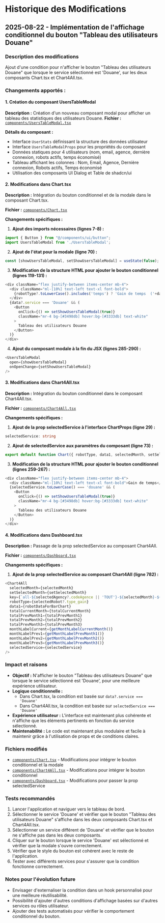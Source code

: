 # Historique des Modifications

## 2025-08-22 - Implémentation de l'affichage conditionnel du bouton "Tableau des utilisateurs Douane"

### Description des modifications
Ajout d'une condition pour n'afficher le bouton "Tableau des utilisateurs Douane" que lorsque le service sélectionné est 'Douane', sur les deux composants Chart.tsx et Chart4All.tsx.

### Changements apportés :

#### 1. Création du composant UsersTableModal
**Description :** Création d'un nouveau composant modal pour afficher un tableau des statistiques des utilisateurs Douane.
**Fichier :** [`components/UsersTableModal.tsx`](components/UsersTableModal.tsx)

**Détails du composant :**
- Interface `UserStats` définissant la structure des données utilisateur
- Interface `UsersTableModalProps` pour les propriétés du composant
- Données statiques pour 4 utilisateurs (nom, email, agence, dernière connexion, robots actifs, temps économisé)
- Tableau affichant les colonnes : Nom, Email, Agence, Dernière connexion, Robots actifs, Temps économisé
- Utilisation des composants UI Dialog et Table de shadcn/ui

#### 2. Modifications dans Chart.tsx
**Description :** Intégration du bouton conditionnel et de la modale dans le composant Chart.tsx.

**Fichier :** [`components/Chart.tsx`](components/Chart.tsx)

**Changements spécifiques :**

1. **Ajout des imports nécessaires (lignes 7-8) :**
```typescript
import { Button } from "@/components/ui/button";
import UsersTableModal from './UsersTableModal';
```

2. **Ajout de l'état pour la modale (ligne 70) :**
```typescript
const [showUsersTableModal, setShowUsersTableModal] = useState(false);
```

3. **Modification de la structure HTML pour ajouter le bouton conditionnel (lignes 119-131) :**
```typescript
<div className="flex justify-between items-center mb-4">
  <div className="ml-[10%] text-left text-xl font-bold">
    {robotType?.toLowerCase().includes('temps') ? 'Gain de temps  ('+data.temps_par_unite+' min / traitement)' : 'Sécurisation des processus'} 
  </div>
  {data?.service === 'Douane' && (
    <Button 
      onClick={() => setShowUsersTableModal(true)}
      className="mr-4 bg-[#3498db] hover:bg-[#3333db] text-white"
    >
      Tableau des utilisateurs Douane
    </Button>
  )}
</div>
```

4. **Ajout du composant modale à la fin du JSX (lignes 285-290) :**
```typescript
<UsersTableModal
  open={showUsersTableModal}
  onOpenChange={setShowUsersTableModal}
/>
```

#### 3. Modifications dans Chart4All.tsx
**Description :** Intégration du bouton conditionnel dans le composant Chart4All.tsx.

**Fichier :** [`components/Chart4All.tsx`](components/Chart4All.tsx)

**Changements spécifiques :**

1. **Ajout de la prop selectedService à l'interface ChartProps (ligne 29) :**
```typescript
selectedService: string
```

2. **Ajout de selectedService aux paramètres du composant (ligne 73) :**
```typescript
export default function Chart({ robotType, data1, selectedMonth, setSelectedMonth, totalCurrentMonth, totalPrevMonth1, totalPrevMonth2, totalPrevMonth3, monthLabelCurrent, monthLabelPrev1, monthLabelPrev2, monthLabelPrev3, selectedService }: ChartProps) {
```

3. **Modification de la structure HTML pour ajouter le bouton conditionnel (lignes 259-267) :**
```typescript
<div className="flex justify-between items-center mb-4">
  <div className="ml-[10%] text-left text-xl font-bold">Gain de temps</div>
  {selectedService.toLowerCase() === 'douane' && (
    <Button
      onClick={() => setShowUsersTableModal(true)}
      className="mr-4 bg-[#3498db] hover:bg-[#3333db] text-white"
    >
      Tableau des utilisateurs Douane
    </Button>
  )}
</div>
```

#### 4. Modifications dans Dashboard.tsx
**Description :** Passage de la prop selectedService au composant Chart4All.

**Fichier :** [`components/Dashboard.tsx`](components/Dashboard.tsx)

**Changements spécifiques :**

1. **Ajout de la prop selectedService au composant Chart4All (ligne 782) :**
```typescript
<Chart4All
  selectedMonth={selectedMonth}
  setSelectedMonth={setSelectedMonth}
  key={`all-${selectedAgency?.codeAgence || 'TOUT'}-${selectedMonth}-${totalCurrentMonth}-${totalPrevMonth1}-${totalPrevMonth2}-${totalPrevMonth3}`}
  robotType={selectedRobot?.type_gain}
  data1={robotDataForBarChart}
  totalCurrentMonth={totalCurrentMonth}
  totalPrevMonth1={totalPrevMonth1}
  totalPrevMonth2={totalPrevMonth2}
  totalPrevMonth3={totalPrevMonth3}
  monthLabelCurrent={getMonthLabelCurrentMonth()}
  monthLabelPrev1={getMonthLabelPrevMonth1()}
  monthLabelPrev2={getMonthLabelPrevMonth2()}
  monthLabelPrev3={getMonthLabelPrevMonth3()}
  selectedService={selectedService}
/>
```

### Impact et raisons
- **Objectif :** N'afficher le bouton "Tableau des utilisateurs Douane" que lorsque le service sélectionné est 'Douane', pour une meilleure expérience utilisateur.
- **Logique conditionnelle :** 
  - Dans Chart.tsx, la condition est basée sur `data?.service === 'Douane'`
  - Dans Chart4All.tsx, la condition est basée sur `selectedService === 'Douane'`
- **Expérience utilisateur :** L'interface est maintenant plus cohérente et n'affiche que les éléments pertinents en fonction du service sélectionné.
- **Maintenabilité :** Le code est maintenant plus modulaire et facile à maintenir grâce à l'utilisation de props et de conditions claires.

### Fichiers modifiés
- [`components/Chart.tsx`](components/Chart.tsx) - Modifications pour intégrer le bouton conditionnel et la modale
- [`components/Chart4All.tsx`](components/Chart4All.tsx) - Modifications pour intégrer le bouton conditionnel
- [`components/Dashboard.tsx`](components/Dashboard.tsx) - Modifications pour passer la prop selectedService

### Tests recommandés
1. Lancer l'application et naviguer vers le tableau de bord.
2. Sélectionner le service 'Douane' et vérifier que le bouton "Tableau des utilisateurs Douane" s'affiche dans les deux composants Chart.tsx et Chart4All.tsx.
3. Sélectionner un service différent de 'Douane' et vérifier que le bouton ne s'affiche pas dans les deux composants.
4. Cliquer sur le bouton lorsque le service 'Douane' est sélectionné et vérifier que la modale s'ouvre correctement.
5. Vérifier que le style du bouton est cohérent avec le reste de l'application.
6. Tester avec différents services pour s'assurer que la condition fonctionne correctement.

### Notes pour l'évolution future
- Envisager d'externaliser la condition dans un hook personnalisé pour une meilleure réutilisabilité.
- Possibilité d'ajouter d'autres conditions d'affichage basées sur d'autres services ou rôles utilisateur.
- Ajouter des tests automatisés pour vérifier le comportement conditionnel du bouton.